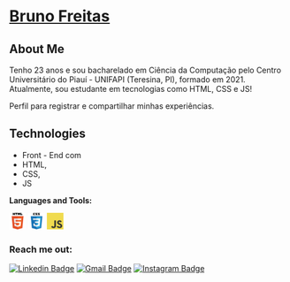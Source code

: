 # <a href="https://www.linkedin.com/in/bruno-freitas-0344441a3/" target="_blank">Bruno Freitas</a>
 
## About Me
Tenho 23 anos e sou bacharelado em Ciência da Computação pelo Centro Universitário do Piauí - UNIFAPI (Teresina, PI), formado em 2021. Atualmente, sou estudante em tecnologias como HTML, CSS e JS!
<br>

Perfil para registrar e compartilhar minhas experiências.

## Technologies
- Front - End com 
- HTML, 
- CSS, 
- JS

**Languages and Tools:**  

<code><img height="30" src="https://raw.githubusercontent.com/github/explore/80688e429a7d4ef2fca1e82350fe8e3517d3494d/topics/html/html.png"></code>
<code><img height="30" src="https://raw.githubusercontent.com/github/explore/80688e429a7d4ef2fca1e82350fe8e3517d3494d/topics/css/css.png"></code>
<code><img height="30" src="https://raw.githubusercontent.com/github/explore/80688e429a7d4ef2fca1e82350fe8e3517d3494d/topics/javascript/javascript.png"></code>

### Reach me out: <br />
[![Linkedin Badge](https://img.shields.io/badge/-LinkedIn-blue?style=flat-square&logo=Linkedin&logoColor=white&link=https://www.linkedin.com/in/cardosofvanessa/)](https://www.linkedin.com/in/bruno-freitas-0344441a3/) 
[![Gmail Badge](https://img.shields.io/badge/-Gmail-gray?style=flat-square&logo=Gmail&logoColor=white&link=mailto:cardosovanessafs@gmail.com)](mailto:bhrunno.14.f@gmail.com) 
[![Instagram Badge](https://img.shields.io/badge/-Instagram-violet?style=flat-square&logo=Instagram&logoColor=white&link=https://www.instagram.com/vcardoso_/)](https://www.instagram.com/brunnof._/)
